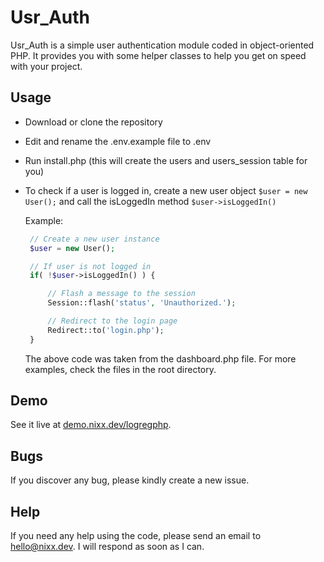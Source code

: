 # Usr_Auth

Usr_Auth is a simple user authentication module coded in object-oriented PHP. It provides you with some helper classes to help you get on speed with your project.

## Usage

- Download or clone the repository
- Edit and rename the .env.example file to .env
- Run install.php (this will create the users and users_session table for you)
- To check if a user is logged in, create a new user object `$user = new User();` and call the isLoggedIn method `$user->isLoggedIn()`
  
  Example:

   ```PHP
    // Create a new user instance
    $user = new User();

    // If user is not logged in
    if( !$user->isLoggedIn() ) { 

        // Flash a message to the session
        Session::flash('status', 'Unauthorized.');

        // Redirect to the login page 
        Redirect::to('login.php');
    }
   ```

   The above code was taken from the dashboard.php file. For more examples, check the files in the root directory.

## Demo

See it live at [demo.nixx.dev/logregphp](https://demo.nixx.dev/logregphp).

## Bugs

If you discover any bug, please kindly create a new issue.

## Help

If you need any help using the code, please send an email to [hello@nixx.dev](mailto:hello@nixx.dev). I will respond as soon as I can.
